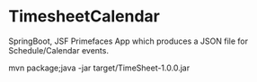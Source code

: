 # TimesheetCalendar
SpringBoot, JSF Primefaces App which produces a JSON file for Schedule/Calendar events.

mvn package;java -jar target/TimeSheet-1.0.0.jar
